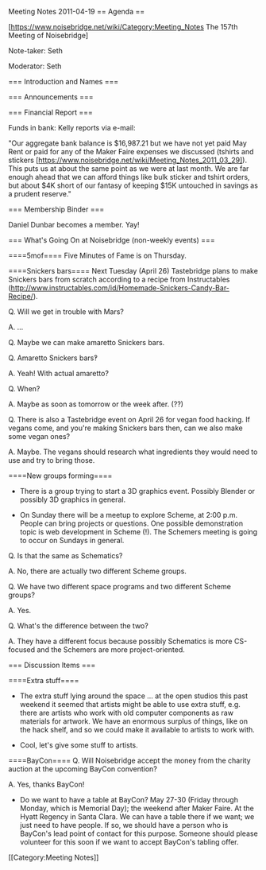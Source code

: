 Meeting Notes 2011-04-19 
 == Agenda ==

[https://www.noisebridge.net/wiki/Category:Meeting_Notes The 157th Meeting of Noisebridge]

Note-taker: Seth

Moderator: Seth

=== Introduction and Names ===

=== Announcements ===

=== Financial Report ===

Funds in bank: Kelly reports via e-mail:

"Our aggregate bank balance is $16,987.21 but we have not yet paid May
Rent or paid for any of the Maker Faire expenses we discussed (tshirts
and stickers [https://www.noisebridge.net/wiki/Meeting_Notes_2011_03_29]).
This puts us at about the same point as we were at last month. We are
far enough ahead that we can afford things like bulk sticker and
tshirt orders, but about $4K short of our fantasy of keeping $15K
untouched in savings as a prudent reserve."

=== Membership Binder ===

Daniel Dunbar becomes a member.  Yay!

=== What's Going On at Noisebridge (non-weekly events) ===

====5mof====
Five Minutes of Fame is on Thursday.

====Snickers bars====
Next Tuesday (April 26) Tastebridge plans to make Snickers bars from
scratch according to a recipe from Instructables (http://www.instructables.com/id/Homemade-Snickers-Candy-Bar-Recipe/).

Q. Will we get in trouble with Mars?

A. ...

Q. Maybe we can make amaretto Snickers bars.

Q. Amaretto Snickers bars‽

A. Yeah!  With actual amaretto?

Q. When?

A. Maybe as soon as tomorrow or the week after. (??)

Q. There is also a Tastebridge event on April 26 for vegan food hacking.
If vegans come, and you're making Snickers bars then, can we also make
some vegan ones?

A. Maybe.  The vegans should research what ingredients they would need to
use and try to bring those.

====New groups forming====
- There is a group trying to start a 3D graphics event.  Possibly Blender
or possibly 3D graphics in general.

- On Sunday there will be a meetup to explore Scheme, at 2:00 p.m.
People can bring projects or questions.  One possible demonstration
topic is web development in Scheme (!).  The Schemers meeting is going
to occur on Sundays in general.

Q. Is that the same as Schematics?

A. No, there are actually two different Scheme groups.

Q. We have two different space programs and two different Scheme groups?

A. Yes.

Q. What's the difference between the two?

A. They have a different focus because possibly Schematics is more
CS-focused and the Schemers are more project-oriented.

=== Discussion Items ===

====Extra stuff====
- The extra stuff lying around the space ... at the open studios this
past weekend it seemed that artists might be able to use extra stuff,
e.g. there are artists who work with old computer components as raw
materials for artwork.  We have an enormous surplus of things, like on
the hack shelf, and so we could make it available to artists to work
with.

- Cool, let's give some stuff to artists.

====BayCon====
Q. Will Noisebridge accept the money from the charity auction at the
upcoming BayCon convention?

A. Yes, thanks BayCon!

- Do we want to have a table at BayCon?  May 27-30 (Friday through
Monday, which is Memorial Day); the weekend after Maker Faire.  At
the Hyatt Regency in Santa Clara.  We can have a table there if we
want; we just need to have people.  If so, we should have a person
who is BayCon's lead point of contact for this purpose.  Someone
should please volunteer for this soon if we want to accept BayCon's
tabling offer.

[[Category:Meeting Notes]]